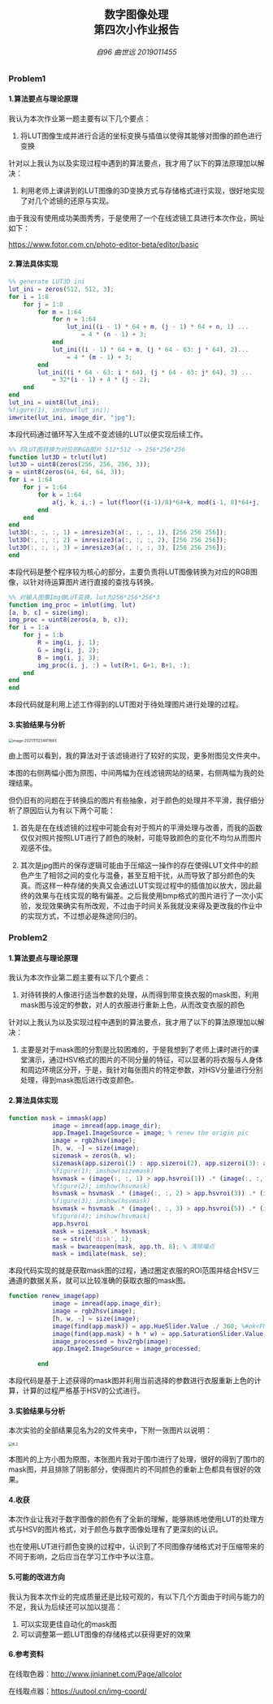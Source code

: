 <h2  align = "center" >数字图像处理<br>第四次小作业报告 </h2>

<h6 align = "center">自96 曲世远 2019011455</h6>

### Problem1

#### **1.算法要点与理论原理**

我认为本次作业第一题主要有以下几个要点：

1. 将LUT图像生成并进行合适的坐标变换与插值以使得其能够对图像的颜色进行变换

针对以上我认为以及实现过程中遇到的算法要点，我才用了以下的算法原理加以解决：

1. 利用老师上课讲到的LUT图像的3D变换方式与存储格式进行实现，很好地实现了对几个滤镜的还原与实现。

由于我没有使用成功美图秀秀，于是使用了一个在线滤镜工具进行本次作业，网址如下：

https://www.fotor.com.cn/photo-editor-beta/editor/basic

#### 2.算法具体实现

```matlab
%% generate LUT3D ini
lut_ini = zeros(512, 512, 3);
for i = 1:8
    for j = 1:8
        for m = 1:64
            for n = 1:64
                lut_ini((i - 1) * 64 + m, (j - 1) * 64 + n, 1) ...
                    = 4 * (n - 1) + 3;
            end
            lut_ini((i - 1) * 64 + m, (j * 64 - 63: j * 64), 2)...
                = 4 * (m - 1) + 3;
        end
        lut_ini((i * 64 - 63: i * 64), (j * 64 - 63: j* 64), 3) ...
            = 32*(i - 1) + 4 * (j - 2);
    end
end
lut_ini = uint8(lut_ini);
%figure(1), imshow(lut_ini);
imwrite(lut_ini, image_dir, "jpg");
```

本段代码通过循环写入生成不变滤镜的LUT以便实现后续工作。

```matlab
%% 将LUT图转换为对应的RGB图片 512*512 -> 256*256*256
function lut3D = trlut(lut)
lut3D = uint8(zeros(256, 256, 256, 3));
a = uint8(zeros(64, 64, 64, 3));
for i = 1:64
    for j = 1:64
        for k = 1:64
            a(j, k, i,:) = lut(floor((i-1)/8)*64+k, mod(i-1, 8)*64+j, :);
        end
    end
end
lut3D(:, :, :, 1) = imresize3(a(:, :, :, 1), [256 256 256]);
lut3D(:, :, :, 2) = imresize3(a(:, :, :, 2), [256 256 256]);
lut3D(:, :, :, 3) = imresize3(a(:, :, :, 3), [256 256 256]);
end

```

本段代码是整个程序较为核心的部分，主要负责将LUT图像转换为对应的RGB图像，以针对待运算图片进行直接的查找与转换。

```matlab
%% 对输入图像Img做LUT变换，lut为256*256*256*3
function img_proc = imlut(img, lut)
[a, b, c] = size(img);
img_proc = uint8(zeros(a, b, c));
for i = 1:a
    for j = 1:b
        R = img(i, j, 1);
        G = img(i, j, 2);
        B = img(i, j, 3);
        img_proc(i, j, :) = lut(R+1, G+1, B+1, :);
    end
end
end
```

本段代码就是利用上述工作得到的LUT图对于待处理图片进行处理的过程。

#### 3.实验结果与分析

<img src="HW4.assets/image-20211111234411693.png" alt="image-20211111234411693" style="zoom:50%;" />

由上图可以看到，我的算法对于该滤镜进行了较好的实现，更多附图见文件夹中。

本图的右侧两幅小图为原图，中间两幅为在线滤镜网站的结果，右侧两幅为我的处理结果。

但仍旧有的问题在于转换后的图片有些抽象，对于颜色的处理并不平滑，我仔细分析了原因后认为有以下两个可能：

1. 首先是在在线滤镜的过程中可能会有对于照片的平滑处理与改善，而我的函数仅仅对照片按照LUT进行了颜色的映射，可能导致颜色的变化不均匀从而图片观感不佳。

2. 其次是jpg图片的保存逻辑可能由于压缩这一操作的存在使得LUT文件中的颜色产生了相邻之间的变化与混叠，甚至互相干扰，从而导致了部分颜色的失真。而这样一种存储的失真又会通过LUT实现过程中的插值加以放大，因此最终的效果与在线实现的略有偏差。之后我使用bmp格式的图片进行了一次小实验，发现效果确实有所改观，不过由于时间关系我就没来得及更改我的作业中的实现方式，不过想必是殊途同归的。

   

### Problem2

#### **1.算法要点与理论原理**

我认为本次作业第二题主要有以下几个要点：

1. 对待转换的人像进行适当参数的处理，从而得到带变换衣服的mask图，利用mask图与设定的参数，对人的衣服进行重新上色，从而改变衣服的颜色

针对以上我认为以及实现过程中遇到的算法要点，我才用了以下的算法原理加以解决：

1. 主要是对于mask图的分割是比较困难的，于是我想到了老师上课时进行的课堂演示，通过HSV格式的图片的不同分量的特征，可以显著的将衣服与人身体和周边环境区分开，于是，我针对每张图片的特定参数，对HSV分量进行分别处理，得到mask图后进行改变颜色。

#### 2.算法具体实现

```matlab
function mask = immask(app)
            image = imread(app.image_dir);
            app.Image1.ImageSource = image; % renew the origin pic
            image = rgb2hsv(image);
            [h, w, ~] = size(image);
            sizemask = zeros(h, w);
            sizemask(app.sizeroi(1) : app.sizeroi(2), app.sizeroi(3): app.sizeroi(4)) = 1;
            %figure(1); imshow(sizemask)
            hsvmask = (image(:, :, 1) > app.hsvroi(1)) .* (image(:, :, 1) < app.hsvroi(2));
            %figure(2); imshow(hsvmask)
            hsvmask = hsvmask .* (image(:, :, 2) > app.hsvroi(3)) .* (image(:, :, 2) < app.hsvroi(4));
            %figure(3); imshow(hsvmask)
            hsvmask = hsvmask .* (image(:, :, 3) > app.hsvroi(5)) .* (image(:, :, 3) < app.hsvroi(6));
            %figure(4); imshow(hsvmask)
            app.hsvroi
            mask = sizemask .* hsvmask;
            se = strel('disk', 1);
            mask = bwareaopen(mask, app.th, 8); % 清除噪点
            mask = imdilate(mask, se);
```

本段代码实现的就是获取mask图的过程，通过圈定衣服的ROI范围并结合HSV三通道的数据关系，就可以比较准确的获取衣服的mask图。

```matlab
function renew_image(app)
            image = imread(app.image_dir);
            image = rgb2hsv(image);
            [h, w, ~] = size(image);
            image(find(app.mask)) = app.HueSlider.Value ./ 360; %#ok<FNDSB> 
            image(find(app.mask) + h * w) = app.SaturationSlider.Value;
            image_processed = hsv2rgb(image);
            app.Image2.ImageSource = image_processed;
            
        end
```

本段代码是基于上述获得的mask图并利用当前选择的参数进行衣服重新上色的计算，计算的过程严格基于HSV的公式进行。

#### 3.实验结果与分析

本次实验的全部结果见名为2的文件夹中，下附一张图片以说明：

<img src="HW4.assets/6.2.png" alt="6.2" style="zoom:50%;" />

本图片的上方小图为原图，本张图片我对于围巾进行了处理，很好的得到了围巾的mask图，并且排除了阴影部分，使得图片的不同颜色的重新上色都具有很好的效果。

#### 4.收获

本次作业让我对于数字图像的颜色有了全新的理解，能够熟练地使用LUT的处理方式与HSV的图片格式，对于颜色与数字图像处理有了更深刻的认识。

也在使用LUT进行颜色变换的过程中，认识到了不同图像存储格式对于压缩带来的不同于影响，之后应当在学习工作中予以注意。

#### 5.可能的改进方向

我认为我本次作业的完成质量还是比较可观的，有以下几个方面由于时间与能力的不足，我认为后续还可以加以提高：

1. 可以实现更佳自动化的mask图
1. 可以调整第一题LUT图像的存储格式以获得更好的效果

#### 6.参考资料

在线取色器：http://www.jiniannet.com/Page/allcolor

在线取点器：https://uutool.cn/img-coord/

